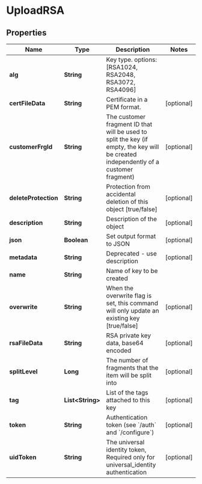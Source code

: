

# UploadRSA


## Properties

Name | Type | Description | Notes
------------ | ------------- | ------------- | -------------
**alg** | **String** | Key type. options: [RSA1024, RSA2048, RSA3072, RSA4096] | 
**certFileData** | **String** | Certificate in a PEM format. |  [optional]
**customerFrgId** | **String** | The customer fragment ID that will be used to split the key (if empty, the key will be created independently of a customer fragment) |  [optional]
**deleteProtection** | **String** | Protection from accidental deletion of this object [true/false] |  [optional]
**description** | **String** | Description of the object |  [optional]
**json** | **Boolean** | Set output format to JSON |  [optional]
**metadata** | **String** | Deprecated - use description |  [optional]
**name** | **String** | Name of key to be created | 
**overwrite** | **String** | When the overwrite flag is set, this command will only update an existing key [true/false] |  [optional]
**rsaFileData** | **String** | RSA private key data, base64 encoded |  [optional]
**splitLevel** | **Long** | The number of fragments that the item will be split into |  [optional]
**tag** | **List&lt;String&gt;** | List of the tags attached to this key |  [optional]
**token** | **String** | Authentication token (see &#x60;/auth&#x60; and &#x60;/configure&#x60;) |  [optional]
**uidToken** | **String** | The universal identity token, Required only for universal_identity authentication |  [optional]



